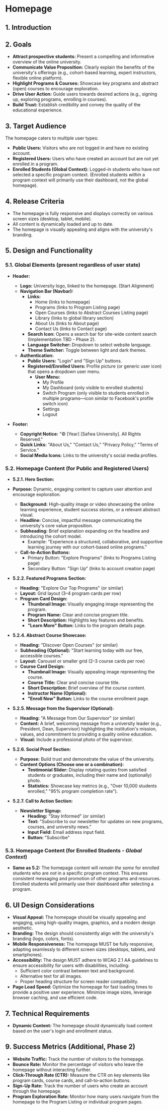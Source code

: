 # Homepage

## 1. Introduction

## 2. Goals

*   **Attract prospective students:** Present a compelling and informative overview of the online university.
*   **Communicate Value Proposition:** Clearly explain the benefits of the university's offerings (e.g., cohort-based learning, expert instructors, flexible online platform).
*   **Highlight Programs & Courses:** Showcase key programs and abstract (open) courses to encourage exploration.
*   **Drive User Action:** Guide users towards desired actions (e.g., signing up, exploring programs, enrolling in courses).
*   **Build Trust:** Establish credibility and convey the quality of the educational experience.

## 3. Target Audience

The homepage caters to multiple user types:

*   **Public Users:** Visitors who are not logged in and have no existing account.
*   **Registered Users:** Users who have created an account but are not yet enrolled in a program.
*   **Enrolled Students (Global Context):** Logged-in students who have *not* selected a specific program context. (Enrolled students *within* a program context will primarily use their dashboard, not the global homepage).

## 4. Release Criteria

*   The homepage is fully responsive and displays correctly on various screen sizes (desktop, tablet, mobile).
*   All content is dynamically loaded and up to date.
*   The homepage is visually appealing and aligns with the university's branding.

## 5. Design and Functionality

### 5.1. Global Elements (present regardless of user state)

*   **Header:**
    *   **Logo:** University logo, linked to the homepage. (Start Alignment)
    *   **Navigation Bar (Navbar):**
        *   **Links:**
            *   Home (links to homepage)
            *   Programs (links to Program Listing page)
            *   Open Courses (links to Abstract Courses Listing page)
            *   Library (links to global library section)
            *   About Us (links to About page)
            *   Contact Us (links to Contact page)
        *   **Search Icon:** Opens a search bar for site-wide content search (Implementation TBD - Phase 2).
        *   **Language Switcher:** Dropdown to select website language.
        *  **Theme Switcher:** Toggle between light and dark themes.
    *   **Authentication:**
        *   **Public Users:** "Login" and "Sign Up" buttons.
        *   **Registered/Enrolled Users:** Profile picture (or generic user icon) that opens a dropdown user menu.
            *   **User Menu:**
                *   My Profile
                *   My Dashboard (only visible to enrolled students)
                *   Switch Program (only visible to students enrolled in multiple programs—icon similar to Facebook's profile switch icon)
                *   Settings
                *   Logout

*   **Footer:**
    *   **Copyright Notice:** "© [Year] [Safwa University]. All Rights Reserved."
    *   **Quick Links:** "About Us," "Contact Us," "Privacy Policy," "Terms of Service."
    *   **Social Media Icons:** Links to the university's social media profiles.

### 5.2. Homepage Content (for Public and Registered Users)

*   **5.2.1. Hero Section:**
*  **Purpose:** Dynamic, engaging content to capture user attention and encourage exploration.
    *   **Background:** High-quality image or video showcasing the online learning experience, student success stories, or a relevant abstract visual.
    *   **Headline:** Concise, impactful message communicating the university's core value proposition.
    *   **Subheading:** Brief explanation expanding on the headline and introducing the cohort model.
        *   Example: "Experience a structured, collaborative, and supportive learning journey with our cohort-based online programs."
    *   **Call-to-Action Buttons:**
        *   Primary Button: "Explore Programs" (links to Programs Listing page)
        *   Secondary Button: "Sign Up" (links to account creation page)

*   **5.2.2. Featured Programs Section:**
    *   **Heading:** "Explore Our Top Programs" (or similar)
    *   **Layout:** Grid layout (3–4 program cards per row)
    *   **Program Card Design:**
        *   **Thumbnail Image:** Visually engaging image representing the program.
        *   **Program Name:** Clear and concise program title.
        *   **Short Description:** Highlights key features and benefits.
        *   **"Learn More" Button:** Links to the program details page.

*   **5.2.4. Abstract Course Showcase:**
    *   **Heading:** "Discover Open Courses" (or similar)
    *   **Subheading (Optional):** "Start learning today with our free, accessible courses."
    *   **Layout:** Carousel or smaller grid (2–3 course cards per row)
    *   **Course Card Design:**
        *   **Thumbnail Image:** Visually appealing image representing the course.
        *   **Course Title:** Clear and concise course title.
        *   **Short Description:** Brief overview of the course content.
        *   **Instructor Name (Optional):**
        *   **"Enroll Now" Button:** Links to the course enrollment page.

* **5.2.5.  Message from the Supervisor (Optional):**
    * **Heading:** "A Message from Our Supervisor" (or similar)
    * **Content:** A brief, welcoming message from a university leader (e.g., President, Dean, Supervisor) highlighting the institution's mission, values, and commitment to providing a quality online education.
    * **Visual:** Include a professional photo of the supervisor.

*   **5.2.6. Social Proof Section:**
    *   **Purpose:** Build trust and demonstrate the value of the university.
    *   **Content Options (Choose one or a combination):**
        *   **Testimonial Slider:** Display rotating quotes from satisfied students or graduates, including their name and (optionally) photo.
        *   **Statistics:** Showcase key metrics (e.g., "Over 10,000 students enrolled," "95% program completion rate").

*   **5.2.7. Call to Action Section:**
    *   **Newsletter Signup:**
        *   **Heading:** "Stay Informed" (or similar)
        *   **Text:** "Subscribe to our newsletter for updates on new programs, courses, and university news."
        *   **Input Field:** Email address input field.
        *   **Button:**  "Subscribe"

### 5.3. Homepage Content (for Enrolled Students - *Global Context*)

*   **Same as 5.2:** The homepage content will *remain the same* for enrolled students who are *not* in a specific program context.  This ensures consistent messaging and promotion of other programs and resources.  Enrolled students will primarily use their dashboard after selecting a program.

## 6.  UI Design Considerations

*   **Visual Appeal:** The homepage should be visually appealing and engaging, using high-quality images, graphics, and a modern design aesthetic.
*   **Branding:** The design should consistently align with the university's branding (logo, colors, fonts).
*   **Mobile Responsiveness:** The homepage MUST be fully responsive, adapting seamlessly to different screen sizes (desktops, tablets, and smartphones).
*   **Accessibility:** The design MUST adhere to WCAG 2.1 AA guidelines to ensure accessibility for users with disabilities, including:
    *   Sufficient color contrast between text and background.
    *   Alternative text for all images.
    *   Proper heading structure for screen reader compatibility.
*   **Page Load Speed:** Optimize the homepage for fast loading times to provide a positive user experience.  Minimize image sizes, leverage browser caching, and use efficient code.

## 7.  Technical Requirements

*   **Dynamic Content:** The homepage should dynamically load content based on the user's login and enrollment status.

## 9.  Success Metrics (Additional, Phase 2)

*   **Website Traffic:** Track the number of visitors to the homepage.
*   **Bounce Rate:** Monitor the percentage of visitors who leave the homepage without interacting further.
*   **Click-Through Rate (CTR):** Measure the CTR on key elements like program cards, course cards, and call-to-action buttons.
*   **Sign-Up Rate:** Track the number of users who create an account through the homepage.
*   **Program Exploration Rate:** Monitor how many users navigate from the homepage to the Program Listing or individual program pages.